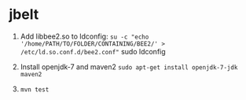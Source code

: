 jbelt
=====
1. Add libbee2.so to ldconfig:
	```su -c "echo '/home/PATH/TO/FOLDER/CONTAINING/BEE2/' >  /etc/ld.so.conf.d/bee2.conf"```
	sudo ldconfig
2. Install openjdk-7 and maven2 ```sudo apt-get install openjdk-7-jdk maven2```

3. ```mvn test```